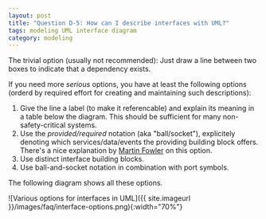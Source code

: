 ```yaml
---
layout: post
title: "Question D-5: How can I describe interfaces with UML?"
tags: modeling UML interface diagram
category: modeling
---
```



The trivial option (usually not recommended):
Just draw a line between two boxes to indicate that a dependency exists.

If you need more _serious_ options, you have at least the following
options (orderd by required effort for creating and maintaining such descriptions):

1. Give the line a label (to make it referencable) and explain its meaning
in a table below the diagram. This should be sufficient for many non-safety-critical systems.
2. Use the _provided/required_ notation (aka "ball/socket"), explicitely
denoting which services/data/events the providing building block offers. There's a nice
explanation by [Martin Fowler](http://martinfowler.com/bliki/BallAndSocket.html) on this option.
3. Use distinct interface building blocks.
4. Use ball-and-socket notation in combination with port symbols.


The following diagram shows all these options.


![Various options for interfaces in UML]({{ site.imageurl }}/images/faq/interface-options.png){:width="70%"}
